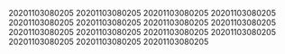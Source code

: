20201103080205
20201103080205
20201103080205
20201103080205
20201103080205
20201103080205
20201103080205
20201103080205
20201103080205
20201103080205
20201103080205
20201103080205
20201103080205
20201103080205
20201103080205
